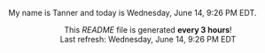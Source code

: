 My name is Tanner and today is Wednesday, June 14, 9:26 PM EDT.

<p align="center">This <i>README</i> file is generated <b>every 3 hours</b>!</br>Last refresh: Wednesday, June 14, 9:26 PM EDT<br /></p>
